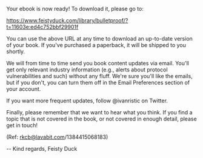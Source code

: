 
Your ebook is now ready! To download it, please go to:

https://www.feistyduck.com/library/bulletproof/?t=11603e:ed4c752bbf29901f

You can use the above URL at any time to download an up-to-date version
of your book. If you've purchased a paperback, it will be shipped to you
shortly.

We will from time to time send you book content updates via email. You'll
get only relevant industry information (e.g., alerts about protocol
vulnerabilities and such) without any fluff. We're sure you'll like the
emails, but if you don't, you can turn them off in the Email Preferences
section of your account.

If you want more frequent updates, follow @ivanristic on Twitter.

Finally, please remember that we want to hear what you think. If you
find a topic that is not covered in the book, or not covered in enough
detail, please get in touch!

(Ref: rkcb@lavabit.com/1384415068183)


--
Kind regards,
Feisty Duck